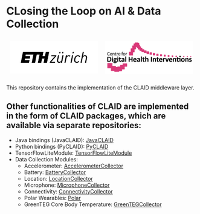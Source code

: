 # CLosing the Loop on AI & Data Collection

<div style="display: flex;">
  <div style="flex: 50%; padding: 10px;">
    <img src="assets/eth_logo.png" alt="ETH Logo" width="100%">
  </div>
  <div style="flex: 50%; padding: 10px;">
    <img src="assets/cdhi_logo.png" alt="CDHI Logo" width="100%">
  </div>
</div>

This repository contains the implementation of the CLAID middleware layer.

## Other functionalities of CLAID are implemented in the form of CLAID packages, which are available via separate repositories:

- Java bindings (JavaCLAID): [JavaCLAID](https://gitfront.io/r/user-1539181/SKXcxTFeKiqN/JavaCLAID/)
- Python bindings (PyCLAID): [PyCLAID](https://gitfront.io/r/user-1539181/q71cipzLKA4e/PyCLAID/)
- TensorFlowLiteModule: [TensorFlowLiteModule](https://gitfront.io/r/user-1539181/e5C2BsUvGhHm/TensorFlowLiteModule/)
- Data Collection Modules: 
  - Accelerometer: [AccelerometerCollector](https://gitfront.io/r/user-1539181/42xcLcbhFhvY/AccelerometerCollector/)
  - Battery: [BatteryCollector](https://gitfront.io/r/user-1539181/hwXyyojNNRZC/BatteryCollector/)
  - Location: [LocationCollector](https://gitfront.io/r/user-1539181/xWBJSKXRPMnP/CLAIDLocationCollector/)
  - Microphone: [MicrophoneCollector](https://gitfront.io/r/user-1539181/4h1ZvxV6PUGm/MicrophoneCollector/)
  - Connectivity: [ConnectivityCollector](https://gitfront.io/r/user-1539181/NRjp84zon5Rs/ConnectivityStateCollector/)
  - Polar Wearables: [Polar](https://gitfront.io/r/user-1539181/XGqAh7iKKaU3/PolarCollector/)
  - GreenTEG Core Body Temperature: [GreenTEGCollector](https://gitfront.io/r/user-1539181/FDWH4L9JBzat/GreenTegCORECollector/)
